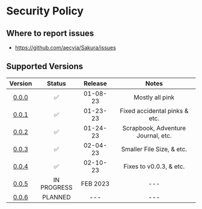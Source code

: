 # Security Policy

## Where to report issues

+ https://github.com/aecyia/Sakura/issues

## Supported Versions

|                            Version                            |       Status       | Release  |               Notes                |
| :-----------------------------------------------------------: | :----------------: | :------: | :--------------------------------: |
| [0.0.0](https://github.com/aecyia/Sakura/releases/tag/v0.0.0) | :white_check_mark: | 01-08-23 |          Mostly all pink           |
| [0.0.1](https://github.com/aecyia/Sakura/releases/tag/v0.0.1) | :white_check_mark: | 01-23-23 |   Fixed accidental pinks & etc.    |
| [0.0.2](https://github.com/aecyia/Sakura/releases/tag/v0.0.2) | :white_check_mark: | 01-24-23 | Scrapbook, Adventure Journal, etc. |
| [0.0.3](https://github.com/aecyia/Sakura/releases/tag/v0.0.3) | :white_check_mark: | 02-04-23 |     Smaller File Size, & etc.      |
| [0.0.4](https://github.com/aecyia/Sakura/releases/tag/v0.0.4) | :white_check_mark: | 02-10-23 |      Fixes to v0.0.3, & etc.       |
| [0.0.5](https://github.com/aecyia/Sakura/releases/tag/v0.0.5) |    IN PROGRESS     | FEB 2023 |                ---                 |
| [0.0.6](https://github.com/aecyia/Sakura/releases/tag/v0.0.6) |      PLANNED       |   ---    |                ---                 |
